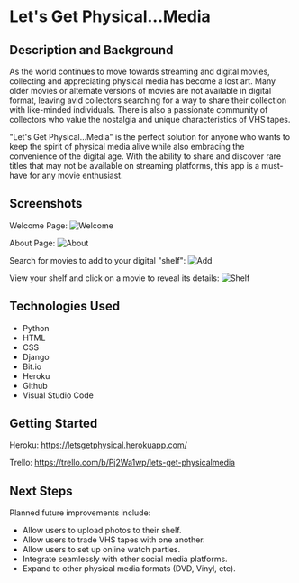 # Let's Get Physical...Media

## Description and Background
As the world continues to move towards streaming and digital movies, collecting and appreciating physical media has become a lost art. Many older movies or alternate versions of movies are not available in digital format, leaving avid collectors searching for a way to share their collection with like-minded individuals.  There is also a passionate community of collectors who value the nostalgia and unique characteristics of VHS tapes. 

"Let's Get Physical...Media" is the perfect solution for anyone who wants to keep the spirit of physical media alive while also embracing the convenience of the digital age. With the ability to share and discover rare titles that may not be available on streaming platforms, this app is a must-have for any movie enthusiast.
 

## Screenshots
Welcome Page:
![Welcome](https://i.imgur.com/u9iLaRd.png "Welcome")

About Page:
![About](https://imgur.com/VU9Tzmq.png "Detail")

Search for movies to add to your digital "shelf":
![Add](https://imgur.com/EuqaCrt.png "Add")

View your shelf and click on a movie to reveal its details:
![Shelf](https://imgur.com/AB61QVd.png "Shelf")

## Technologies Used
- Python
- HTML
- CSS
- Django
- Bit.io
- Heroku
- Github
- Visual Studio Code

## Getting Started
Heroku:
https://letsgetphysical.herokuapp.com/

Trello:
https://trello.com/b/Pj2Wa1wp/lets-get-physicalmedia 

## Next Steps
Planned future improvements include:
- Allow users to upload photos to their shelf.
- Allow users to trade VHS tapes with one another.
- Allow users to set up online watch parties.
- Integrate seamlessly with other social media platforms.
- Expand to other physical media formats (DVD, Vinyl, etc).